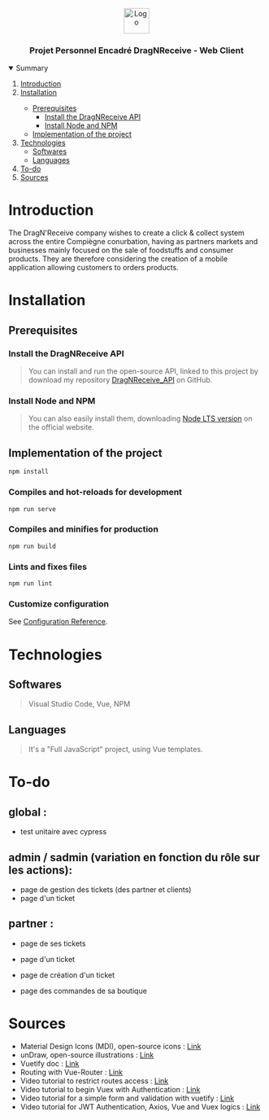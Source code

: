 <p align="center">
    <img src="https://www.promeo-formation.fr/themes/custom/promeo/img/logos/logo_promeo_white.svg" alt="Logo" height="50px"><br>
    <h3 align="center">Projet Personnel Encadré DragNReceive - Web Client </h3>
</p>    

<details open="open">
  <summary>Summary</summary>
  <ol>
    <li>
      <a href="#Introduction">Introduction</a>
    </li>
    <li>
      <a href="#Installation">Installation</a>
    </li>
    <ul>
        <li>
            <a href="#Prerequisites">Prerequisites</a>
            <ul>
              <li>
                <a href="#Install-the-DragNReceive-API">Install the DragNReceive API</a>
              </li>
              <li>
                <a href="#Install-Node-and-NPM">Install Node and NPM</a>
              </li>
          </ul>
        </li>
        <li>
            <a href="#Implementation-of-the-project">Implementation of the project</a>
        </li>
    </ul>
    <li>
      <a href="#Technologies">Technologies</a>
      <ul>
        <li>
          <a href="#Softwares">Softwares</a>
        </li>
        <li>
          <a href="#Languages">Languages</a>
        </li>
      </ul>
    </li>
    <li>
      <a href="#To-do">To-do</a>
    </li>
    <li>
      <a href="#Sources">Sources</a>
    </li>
</details> 
    
# Introduction
    
The DragN'Receive company wishes to create a click & collect system across the entire Compiègne conurbation, having as partners markets and businesses mainly focused on the sale of foodstuffs and consumer products. They are therefore considering the creation of a mobile application allowing customers to orders products.
    
# Installation

## Prerequisites

### Install the DragNReceive API

> You can install and run the open-source API, linked to this project by download my repository [DragNReceive_API](https://github.com/KadenHD/DragNReceive_API) on GitHub.

### Install Node and NPM

> You can also easily install them, downloading [Node LTS version](https://nodejs.org/en/) on the official website.

## Implementation of the project

```
npm install
```

### Compiles and hot-reloads for development
```
npm run serve
```

### Compiles and minifies for production
```
npm run build
```

### Lints and fixes files
```
npm run lint
```

### Customize configuration
See [Configuration Reference](https://cli.vuejs.org/config/).
    
# Technologies

## Softwares

> Visual Studio Code,
> Vue,
> NPM

## Languages

> It's a "Full JavaScript" project, using Vue templates.

# To-do

## global :
- test unitaire avec cypress

## admin / sadmin (variation en fonction du rôle sur les actions):
- page de gestion des tickets (des partner et clients)
- page d'un ticket

## partner :
- page de ses tickets
- page d'un ticket
- page de création d'un ticket

- page des commandes de sa boutique

# Sources

- Material Design Icons (MDI), open-source icons : [Link](https://materialdesignicons.com/)
- unDraw, open-source illustrations : [Link](https://undraw.co/illustrations)
- Vuetify doc : [Link](https://https://vuetifyjs.com/en/)
- Routing with Vue-Router : [Link](https://www.vuemastery.com/blog/vue-router-a-tutorial-for-vue-3/)
- Video tutorial to restrict routes access : [Link](https://youtu.be/30XtkPC8nHI)
- Video tutorial to begin Vuex with Authentication : [Link](https://youtu.be/1YGWP-mj6nQ)
- Video tutorial for a simple form and validation with vuetify : [Link](https://youtu.be/ryndQPFt4w0)
- Video tutorial for JWT Authentication, Axios, Vue and Vuex logics : [Link](https://youtu.be/uqpM7WVTKI4)
